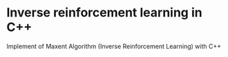 # Inverse reinforcement learning in C++

Implement of Maxent Algorithm (Inverse Reinforcement Learning) with C++
